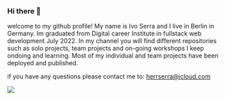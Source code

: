 ### Hi there 👋

welcome to my github profile!
My name is Ivo Serra and I live in Berlin in Germany. Im graduated from Digital career Institute in fullstack web development July 2022.
In my channel you will find different repositories such as solo projects, team projects and on-going workshops I keep ondoing and learning.
Most of my individual and team projects have been deployed and published.

if you have any questions please contact me to: herrserra@icloud.com




<a href="https://github.com/ivoserra/github-readme-stats">
  <img align="center" src="[![Top Langs](https://github-readme-stats.vercel.app/api/top-langs/?username=ivoserra)](https://github.com/ivoserra/github-readme-stats)" />
</a>


